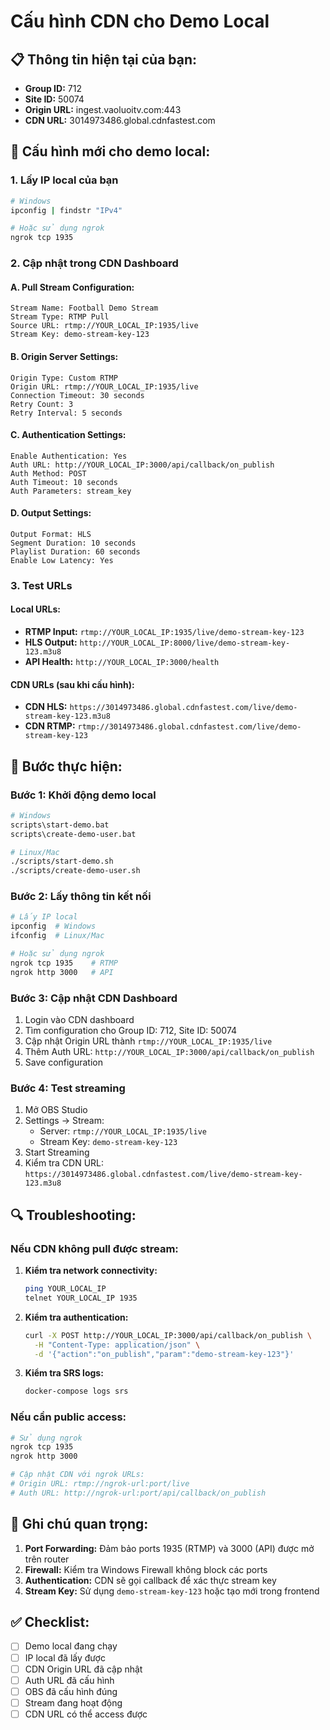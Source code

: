 # Cấu hình CDN cho Demo Local

## 📋 Thông tin hiện tại của bạn:
- **Group ID:** 712
- **Site ID:** 50074
- **Origin URL:** ingest.vaoluoitv.com:443
- **CDN URL:** 3014973486.global.cdnfastest.com

## 🔧 Cấu hình mới cho demo local:

### 1. Lấy IP local của bạn
```bash
# Windows
ipconfig | findstr "IPv4"

# Hoặc sử dụng ngrok
ngrok tcp 1935
```

### 2. Cập nhật trong CDN Dashboard

#### A. Pull Stream Configuration:
```
Stream Name: Football Demo Stream
Stream Type: RTMP Pull
Source URL: rtmp://YOUR_LOCAL_IP:1935/live
Stream Key: demo-stream-key-123
```

#### B. Origin Server Settings:
```
Origin Type: Custom RTMP
Origin URL: rtmp://YOUR_LOCAL_IP:1935/live
Connection Timeout: 30 seconds
Retry Count: 3
Retry Interval: 5 seconds
```

#### C. Authentication Settings:
```
Enable Authentication: Yes
Auth URL: http://YOUR_LOCAL_IP:3000/api/callback/on_publish
Auth Method: POST
Auth Timeout: 10 seconds
Auth Parameters: stream_key
```

#### D. Output Settings:
```
Output Format: HLS
Segment Duration: 10 seconds
Playlist Duration: 60 seconds
Enable Low Latency: Yes
```

### 3. Test URLs

#### Local URLs:
- **RTMP Input:** `rtmp://YOUR_LOCAL_IP:1935/live/demo-stream-key-123`
- **HLS Output:** `http://YOUR_LOCAL_IP:8000/live/demo-stream-key-123.m3u8`
- **API Health:** `http://YOUR_LOCAL_IP:3000/health`

#### CDN URLs (sau khi cấu hình):
- **CDN HLS:** `https://3014973486.global.cdnfastest.com/live/demo-stream-key-123.m3u8`
- **CDN RTMP:** `rtmp://3014973486.global.cdnfastest.com/live/demo-stream-key-123`

## 🚀 Bước thực hiện:

### Bước 1: Khởi động demo local
```bash
# Windows
scripts\start-demo.bat
scripts\create-demo-user.bat

# Linux/Mac
./scripts/start-demo.sh
./scripts/create-demo-user.sh
```

### Bước 2: Lấy thông tin kết nối
```bash
# Lấy IP local
ipconfig  # Windows
ifconfig  # Linux/Mac

# Hoặc sử dụng ngrok
ngrok tcp 1935    # RTMP
ngrok http 3000   # API
```

### Bước 3: Cập nhật CDN Dashboard
1. Login vào CDN dashboard
2. Tìm configuration cho Group ID: 712, Site ID: 50074
3. Cập nhật Origin URL thành `rtmp://YOUR_LOCAL_IP:1935/live`
4. Thêm Auth URL: `http://YOUR_LOCAL_IP:3000/api/callback/on_publish`
5. Save configuration

### Bước 4: Test streaming
1. Mở OBS Studio
2. Settings → Stream:
   - Server: `rtmp://YOUR_LOCAL_IP:1935/live`
   - Stream Key: `demo-stream-key-123`
3. Start Streaming
4. Kiểm tra CDN URL: `https://3014973486.global.cdnfastest.com/live/demo-stream-key-123.m3u8`

## 🔍 Troubleshooting:

### Nếu CDN không pull được stream:
1. **Kiểm tra network connectivity:**
   ```bash
   ping YOUR_LOCAL_IP
   telnet YOUR_LOCAL_IP 1935
   ```

2. **Kiểm tra authentication:**
   ```bash
   curl -X POST http://YOUR_LOCAL_IP:3000/api/callback/on_publish \
     -H "Content-Type: application/json" \
     -d '{"action":"on_publish","param":"demo-stream-key-123"}'
   ```

3. **Kiểm tra SRS logs:**
   ```bash
   docker-compose logs srs
   ```

### Nếu cần public access:
```bash
# Sử dụng ngrok
ngrok tcp 1935
ngrok http 3000

# Cập nhật CDN với ngrok URLs:
# Origin URL: rtmp://ngrok-url:port/live
# Auth URL: http://ngrok-url:port/api/callback/on_publish
```

## 📝 Ghi chú quan trọng:

1. **Port Forwarding:** Đảm bảo ports 1935 (RTMP) và 3000 (API) được mở trên router
2. **Firewall:** Kiểm tra Windows Firewall không block các ports
3. **Authentication:** CDN sẽ gọi callback để xác thực stream key
4. **Stream Key:** Sử dụng `demo-stream-key-123` hoặc tạo mới trong frontend

## ✅ Checklist:

- [ ] Demo local đang chạy
- [ ] IP local đã lấy được
- [ ] CDN Origin URL đã cập nhật
- [ ] Auth URL đã cấu hình
- [ ] OBS đã cấu hình đúng
- [ ] Stream đang hoạt động
- [ ] CDN URL có thể access được
